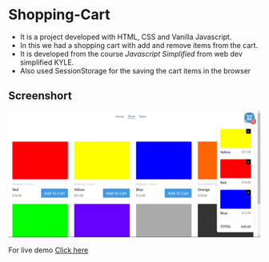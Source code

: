 # Shopping-Cart

* It is a project developed with HTML, CSS and Vanilla Javascript. 
* In this we had a shopping cart with add and remove items from the cart. 
* It is developed from the course  *Javascript Simplified* from web dev simplified KYLE.
* Also used SessionStorage for the saving the cart items in the browser

## Screenshort
![Screenshot](https://github.com/vivavishnu/Shopping-Cart-Kyle/blob/main/demo.png)

For live demo [Click here](https://kyle-shopping-cart.netlify.app/store.html)

